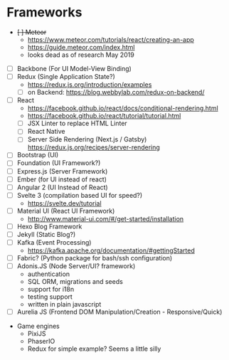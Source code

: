 # Frameworks

 - ~~[ ] Meteor~~
   - https://www.meteor.com/tutorials/react/creating-an-app  
   - https://guide.meteor.com/index.html  
   - looks dead as of research May 2019
 - [ ] Backbone (For UI Model-View Binding)
 - [ ] Redux (Single Application State?)
   - https://redux.js.org/introduction/examples  
   - [ ] on Backend: https://blog.webbylab.com/redux-on-backend/
 - [ ] React  
   - https://facebook.github.io/react/docs/conditional-rendering.html  
   - https://facebook.github.io/react/tutorial/tutorial.html  
   - [ ] JSX Linter to replace HTML Linter
   - [ ] React Native  
   - [ ] Server Side Rendering (Next.js / Gatsby) https://redux.js.org/recipes/server-rendering   
 - [ ] Bootstrap (UI)  
 - [ ] Foundation (UI Framework?)
 - [ ] Express.js (Server Framework)
 - [ ] Ember (for UI instead of react)
 - [ ] Angular 2  (UI Instead of React)
 - [ ] Svelte 3 (compilation based UI for speed?)
   - https://svelte.dev/tutorial
 - [ ] Material UI  (React UI Framework)
   - http://www.material-ui.com/#/get-started/installation   
 - [ ] Hexo Blog Framework
 - [ ] Jekyll (Static Blog?)
 - [ ] Kafka (Event Processing)
   - https://kafka.apache.org/documentation/#gettingStarted  
 - [ ] Fabric? (Python package for bash/ssh configuration)
 - [ ] Adonis.JS (Node Server/UI? framework)
   - authentication
   - SQL ORM, migrations and seeds
   - support for i18n
   - testing support
   - written in plain javascript
 - [ ] Aurelia JS (Frontend DOM Manipulation/Creation - Responsive/Quick)
 - Game engines
   - PixiJS
   - PhaserIO
   - Redux for simple example? Seems a little silly 
